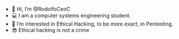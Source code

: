 - 👋 Hi, I’m @RodolfoCeoC
- 💻 I am a computer systems engineering student.
- 👀 I’m interested in Ethical Hacking, to be more exact, in Pentesting. 
- 😎 Ethical hacking is not a crime

<!---
RodolfoCeoC/RodolfoCeoC is a ✨ special ✨ repository because its `README.md` (this file) appears on your GitHub profile.
You can click the Preview link to take a look at your changes.
--->
